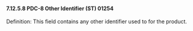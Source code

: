 #### 7.12.5.8 PDC-8 Other Identifier (ST) 01254

Definition: This field contains any other identifier used to for the product.
